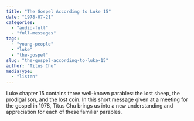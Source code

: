 ```yaml
---
title: "The Gospel According to Luke 15"
date: "1978-07-21"
categories: 
  - "audio-full"
  - "full-messages"
tags: 
  - "young-people"
  - "luke"
  - "the-gospel"
slug: "the-gospel-according-to-luke-15"
author: "Titus Chu"
mediaType: 
  - "listen"
---
```


Luke chapter 15 contains three well-known parables: the lost sheep, the prodigal son, and the lost coin. In this short message given at a meeting for the gospel in 1978, Titus Chu brings us into a new understanding and appreciation for each of these familiar parables.
